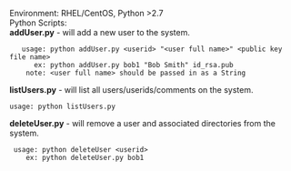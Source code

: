 
Environment: RHEL/CentOS, Python >2.7<br>
Python Scripts:<br>
**addUser.py** - will add a new user to the system. 
	

       usage: python addUser.py <userid> "<user full name>" <public key file name>
    	  ex: python addUser.py bob1 "Bob Smith" id_rsa.pub
    	note: <user full name> should be passed in as a String

**listUsers.py** - will list all users/userids/comments on the system. 
	

    usage: python listUsers.py
    
    	
**deleteUser.py** - will remove a user and associated directories from the system. 
	

     usage: python deleteUser <userid>
	   	ex: python deleteUser.py bob1 

